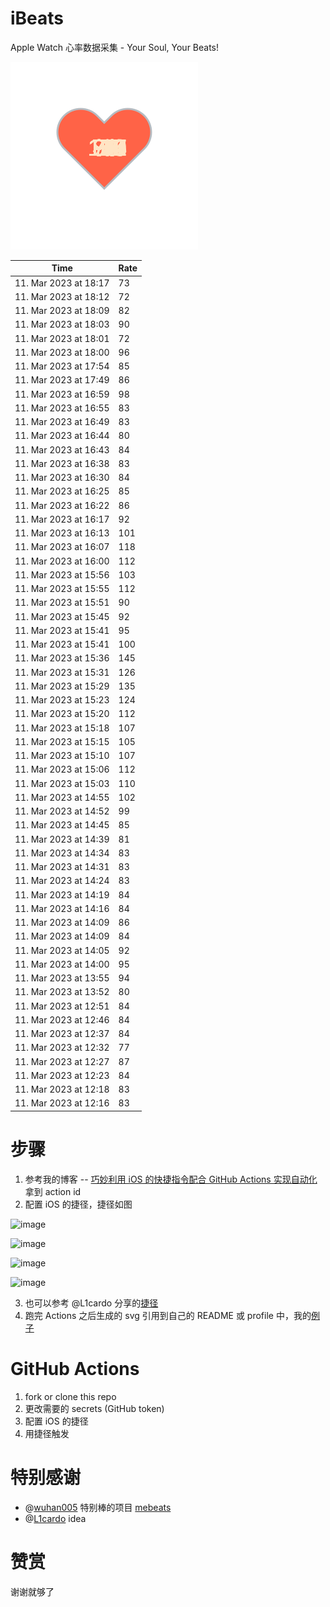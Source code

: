 # iBeats
Apple Watch 心率数据采集 - Your Soul, Your Beats!

![](./files/heart.svg)

<!--START_SECTION:my_heart_rate-->
| Time | Rate | 
 | ---- | ---- | 
| 11. Mar 2023 at 18:17 | 73 |
| 11. Mar 2023 at 18:12 | 72 |
| 11. Mar 2023 at 18:09 | 82 |
| 11. Mar 2023 at 18:03 | 90 |
| 11. Mar 2023 at 18:01 | 72 |
| 11. Mar 2023 at 18:00 | 96 |
| 11. Mar 2023 at 17:54 | 85 |
| 11. Mar 2023 at 17:49 | 86 |
| 11. Mar 2023 at 16:59 | 98 |
| 11. Mar 2023 at 16:55 | 83 |
| 11. Mar 2023 at 16:49 | 83 |
| 11. Mar 2023 at 16:44 | 80 |
| 11. Mar 2023 at 16:43 | 84 |
| 11. Mar 2023 at 16:38 | 83 |
| 11. Mar 2023 at 16:30 | 84 |
| 11. Mar 2023 at 16:25 | 85 |
| 11. Mar 2023 at 16:22 | 86 |
| 11. Mar 2023 at 16:17 | 92 |
| 11. Mar 2023 at 16:13 | 101 |
| 11. Mar 2023 at 16:07 | 118 |
| 11. Mar 2023 at 16:00 | 112 |
| 11. Mar 2023 at 15:56 | 103 |
| 11. Mar 2023 at 15:55 | 112 |
| 11. Mar 2023 at 15:51 | 90 |
| 11. Mar 2023 at 15:45 | 92 |
| 11. Mar 2023 at 15:41 | 95 |
| 11. Mar 2023 at 15:41 | 100 |
| 11. Mar 2023 at 15:36 | 145 |
| 11. Mar 2023 at 15:31 | 126 |
| 11. Mar 2023 at 15:29 | 135 |
| 11. Mar 2023 at 15:23 | 124 |
| 11. Mar 2023 at 15:20 | 112 |
| 11. Mar 2023 at 15:18 | 107 |
| 11. Mar 2023 at 15:15 | 105 |
| 11. Mar 2023 at 15:10 | 107 |
| 11. Mar 2023 at 15:06 | 112 |
| 11. Mar 2023 at 15:03 | 110 |
| 11. Mar 2023 at 14:55 | 102 |
| 11. Mar 2023 at 14:52 | 99 |
| 11. Mar 2023 at 14:45 | 85 |
| 11. Mar 2023 at 14:39 | 81 |
| 11. Mar 2023 at 14:34 | 83 |
| 11. Mar 2023 at 14:31 | 83 |
| 11. Mar 2023 at 14:24 | 83 |
| 11. Mar 2023 at 14:19 | 84 |
| 11. Mar 2023 at 14:16 | 84 |
| 11. Mar 2023 at 14:09 | 86 |
| 11. Mar 2023 at 14:09 | 84 |
| 11. Mar 2023 at 14:05 | 92 |
| 11. Mar 2023 at 14:00 | 95 |
| 11. Mar 2023 at 13:55 | 94 |
| 11. Mar 2023 at 13:52 | 80 |
| 11. Mar 2023 at 12:51 | 84 |
| 11. Mar 2023 at 12:46 | 84 |
| 11. Mar 2023 at 12:37 | 84 |
| 11. Mar 2023 at 12:32 | 77 |
| 11. Mar 2023 at 12:27 | 87 |
| 11. Mar 2023 at 12:23 | 84 |
| 11. Mar 2023 at 12:18 | 83 |
| 11. Mar 2023 at 12:16 | 83 |

<!--END_SECTION:my_heart_rate-->

# 步骤
1. 参考我的博客 -- [巧妙利用 iOS 的快捷指令配合 GitHub Actions 实现自动化](https://github.com/yihong0618/gitblog/issues/198) 拿到 action id
2. 配置 iOS 的捷径，捷径如图

![image](https://user-images.githubusercontent.com/15976103/122154218-0db0b480-ce97-11eb-93bb-5aec07c558dc.png)

![image](https://user-images.githubusercontent.com/15976103/122154236-186b4980-ce97-11eb-8e4b-70551a0391ae.png)

![image](https://user-images.githubusercontent.com/15976103/122154268-2d47dd00-ce97-11eb-902e-3acf292265a9.png)

![image](https://user-images.githubusercontent.com/15976103/122174055-fa144680-ceb4-11eb-9be2-3eb83cd516f7.png)

3. 也可以参考 @L1cardo 分享的[捷径](https://www.icloud.com/shortcuts/6ab6047b459c41ad822ad6b94b1c03d4)
4. 跑完 Actions 之后生成的 svg 引用到自己的 README 或 profile 中，我的[例子](https://github.com/yihong0618) 

# GitHub Actions

1. fork or clone this repo
2. 更改需要的 secrets (GitHub token)
3. 配置 iOS 的捷径
4. 用捷径触发

# 特别感谢
- @[wuhan005](https://github.com/wuhan005) 特别棒的项目 [mebeats](https://github.com/wuhan005/mebeats)
- @[L1cardo](https://github.com/L1cardo) idea

# 赞赏
谢谢就够了
